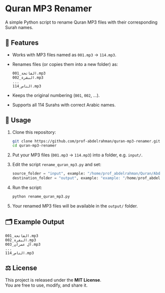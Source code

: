 # Quran MP3 Renamer

A simple Python script to rename Quran MP3 files with their corresponding Surah names.

## 📌 Features
- Works with MP3 files named as `001.mp3` → `114.mp3`.
- Renames files (or copies them into a new folder) as:

  ```
  001_الفاتحة.mp3
  002_البقرة.mp3
  ...
  114_الناس.mp3
  ```

- Keeps the original numbering (`001`, `002`, …).
- Supports all 114 Surahs with correct Arabic names.

## 🚀 Usage

1. Clone this repository:
   ```bash
   git clone https://github.com/prof-abdelrahman/quran-mp3-renamer.git
   cd quran-mp3-renamer
   ```

2. Put your MP3 files (`001.mp3` → `114.mp3`) into a folder, e.g. `input/`.

3. Edit the script `rename_quran_mp3.py` and set:
   ```python
   source_folder = "input", example: "/home/prof_abdelrahman/Quran/Abdulbasit_Abdulsamad_(MP3_Quran)"
   destination_folder = "output", example: "example: "/home/prof_abdelrahman/Quran/Abdulbasit_Abdulsamad_(MP3_Quran)/New_Folder"
   ```

4. Run the script:
   ```bash
   python rename_quran_mp3.py
   ```

5. Your renamed MP3 files will be available in the `output/` folder.

## 🗂 Example Output
```
001_الفاتحة.mp3
002_البقرة.mp3
003_آل عمران.mp3
...
114_الناس.mp3
```

## ⚖️ License
This project is released under the **MIT License**.  
You are free to use, modify, and share it.
